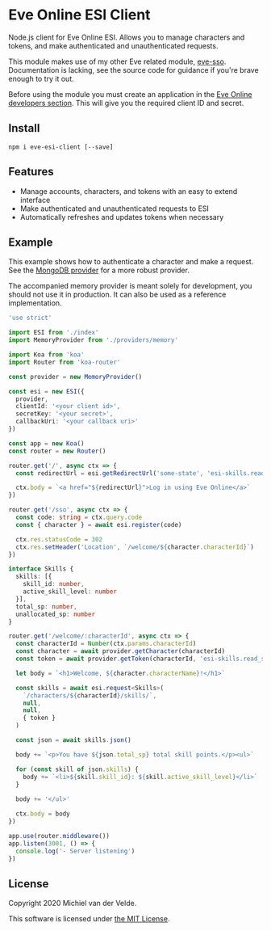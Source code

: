 # Eve Online ESI Client

Node.js client for Eve Online ESI. Allows you to manage characters and tokens,
and make authenticated and unauthenticated requests.

This module makes use of my other Eve related module, [eve-sso](https://github.com/MichielvdVelde/eve-sso).
Documentation is lacking, see the source code for guidance if you're brave enough to try it out.

Before using the module you must create an application in the
[Eve Online developers section](https://developers.eveonline.com/). This will
give you the required client ID and secret.

## Install

```
npm i eve-esi-client [--save]
```

## Features

* Manage accounts, characters, and tokens with an easy to extend interface
* Make authenticated and unauthenticated requests to ESI
* Automatically refreshes and updates tokens when necessary

## Example

This example shows how to authenticate a character and make a request.
See the [MongoDB provider](https://github.com/MichielvdVelde/eve-esi-client-mongo-provider)
for a more robust provider.

The accompanied memory provider is meant solely for development, you should not
use it in production. It can also be used as a reference implementation.

```ts
'use strict'

import ESI from './index'
import MemoryProvider from './providers/memory'

import Koa from 'koa'
import Router from 'koa-router'

const provider = new MemoryProvider()

const esi = new ESI({
  provider,
  clientId: '<your client id>',
  secretKey: '<your secret>',
  callbackUri: '<your callback uri>'
})

const app = new Koa()
const router = new Router()

router.get('/', async ctx => {
  const redirectUrl = esi.getRedirectUrl('some-state', 'esi-skills.read_skills.v1')

  ctx.body = `<a href="${redirectUrl}">Log in using Eve Online</a>`
})

router.get('/sso', async ctx => {
  const code: string = ctx.query.code
  const { character } = await esi.register(code)

  ctx.res.statusCode = 302
  ctx.res.setHeader('Location', `/welcome/${character.characterId}`)
})

interface Skills {
  skills: [{
    skill_id: number,
    active_skill_level: number
  }],
  total_sp: number,
  unallocated_sp: number
}

router.get('/welcome/:characterId', async ctx => {
  const characterId = Number(ctx.params.characterId)
  const character = await provider.getCharacter(characterId)
  const token = await provider.getToken(characterId, 'esi-skills.read_skills.v1')

  let body = `<h1>Welcome, ${character.characterName}!</h1>`

  const skills = await esi.request<Skills>(
    `/characters/${characterId}/skills/`,
    null,
    null,
    { token }
  )

  const json = await skills.json()

  body += `<p>You have ${json.total_sp} total skill points.</p><ul>`

  for (const skill of json.skills) {
    body += `<li>${skill.skill_id}: ${skill.active_skill_level}</li>`
  }
  
  body += '</ul>'

  ctx.body = body
})

app.use(router.middleware())
app.listen(3001, () => {
  console.log('- Server listening')
})
```

## License

Copyright 2020 Michiel van der Velde.

This software is licensed under [the MIT License](LICENSE).

